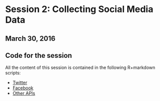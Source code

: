 # Session 2: Collecting Social Media Data
## March 30, 2016

## Code for the session

All the content of this session is contained in the following R+markdown scripts:

- [Twitter](https://cdn.rawgit.com/pablobarbera/icourts-workshop/master/02-social-media/01-twitter.html)
- [Facebook](https://cdn.rawgit.com/pablobarbera/icourts-workshop/master/02-social-media/02-facebook.html)
- [Other APIs](https://cdn.rawgit.com/pablobarbera/icourts-workshop/master/02-social-media/03-apis.html)

